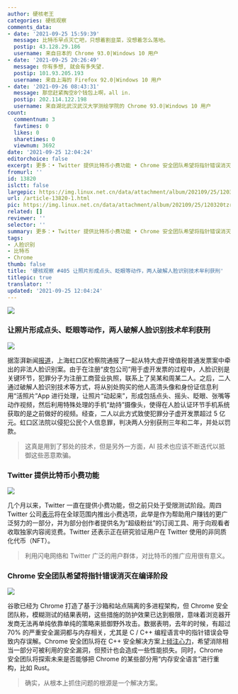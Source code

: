 ```yaml
---
author: 硬核老王
categories: 硬核观察
comments_data:
- date: '2021-09-25 15:59:39'
  message: 比特币早点灭亡吧，只想着割韭菜，没想着怎么落地。
  postip: 43.128.29.186
  username: 来自日本的 Chrome 93.0|Windows 10 用户
- date: '2021-09-25 20:26:49'
  message: 你有多想, 就会有多失望.
  postip: 101.93.205.193
  username: 来自上海的 Firefox 92.0|Windows 10 用户
- date: '2021-09-26 08:43:31'
  message: 那您赶紧掏空8个钱包上啊，all in.
  postip: 202.114.122.198
  username: 来自湖北武汉武汉大学测绘学院的 Chrome 93.0|Windows 10 用户
count:
  commentnum: 3
  favtimes: 0
  likes: 0
  sharetimes: 0
  viewnum: 3692
date: '2021-09-25 12:04:24'
editorchoice: false
excerpt: 更多：• Twitter 提供比特币小费功能 • Chrome 安全团队希望将指针错误消灭在编译阶段
fromurl: ''
id: 13820
islctt: false
largepic: https://img.linux.net.cn/data/attachment/album/202109/25/120320tzr9n4y5eo05f72v.jpg
url: /article-13820-1.html
pic: https://img.linux.net.cn/data/attachment/album/202109/25/120320tzr9n4y5eo05f72v.jpg.thumb.jpg
related: []
reviewer: ''
selector: ''
summary: 更多：• Twitter 提供比特币小费功能 • Chrome 安全团队希望将指针错误消灭在编译阶段
tags:
- 人脸识别
- 比特币
- Chrome
thumb: false
title: '硬核观察 #405 让照片形成点头、眨眼等动作，两人破解人脸识别技术牟利获刑'
titlepic: true
translator: ''
updated: '2021-09-25 12:04:24'
---
```


![](https://img.linux.net.cn/data/attachment/album/202109/25/120320tzr9n4y5eo05f72v.jpg)


### 让照片形成点头、眨眼等动作，两人破解人脸识别技术牟利获刑


![](https://img.linux.net.cn/data/attachment/album/202109/25/120335j9asoz7kjsh3ofak.jpg)


据澎湃新闻[报道](https://tech.ifeng.com/c/89nJjZzIFTE)，上海虹口区检察院通报了一起从特大虚开增值税普通发票案中牵出的非法人脸识别案。由于在注册“皮包公司”用于虚开发票的过程中，人脸识别是关键环节，犯罪分子为注册工商营业执照，联系上了吴某和周某二人。之后，二人通过破解人脸识别技术等方式，将从别处购买的他人高清头像和身份证信息利用“活照片”App 进行处理，让照片“动起来”，形成包括点头、摇头、眨眼、张嘴等动作视频，然后利用特殊处理的手机“劫持”摄像头，使得在人脸认证环节手机系统获取的是之前做好的视频。经查，二人以此方式致使犯罪分子虚开发票超过 5 亿元。虹口区法院以侵犯公民个人信息罪，判决两人分别获刑三年和二年，并处以罚款。



> 
> 这真是用到了邪处的技术，但是另外一方面，AI 技术也应该不断迭代以抵御这些恶意欺骗。
> 
> 
> 


### Twitter 提供比特币小费功能


![](https://img.linux.net.cn/data/attachment/album/202109/25/120352fpehwqy1h87xp7zn.jpg)


几个月以来，Twitter 一直在提供小费功能，但之前只处于受限测试阶段。周四 Twitter 公司[表示](https://www.bloomberg.com/news/articles/2021-09-23/twitter-adds-bitcoin-tipping-pushes-further-into-nfts)将在全球范围内推出小费选项，此举是作为帮助用户赚钱的更广泛努力的一部分，并为部分创作者提供名为“超级粉丝”的订阅工具、用于向观看者收取独家内容阅览费。Twitter 还表示正在研究验证用户在 Twitter 使用的非同质化代币（NFT）。



> 
> 利用闪电网络和 Twitter 广泛的用户群体，对比特币的推广应用很有意义。
> 
> 
> 


### Chrome 安全团队希望将指针错误消灭在编译阶段


![](https://img.linux.net.cn/data/attachment/album/202109/25/120405doaujtafyfuq0fzq.jpg)


谷歌已经为 Chrome 打造了基于沙箱和站点隔离的多进程架构，但 Chrome 安全团队称，模糊测试的结果表明，这些措施的防护效果已达到极限，意味着浏览器开发商无法再单纯依靠单纯的策略来抵御野外攻击。数据表明，去年的时候，有超过 70% 的严重安全漏洞都与内存相关，尤其是 C / C++ 编程语言中的指针错误会导致内存误解。Chrome 安全团队将在 C++ 安全解决方案上[倾注心力](https://security.googleblog.com/2021/09/an-update-on-memory-safety-in-chrome.html)，希望消除相当一部分可被利用的安全漏洞，但预计也会造成一些性能损失。同时，Chrome 安全团队将探索未来是否能够把 Chrome 的某些部分用“内存安全语言”进行重构，比如 Rust。



> 
> 确实，从根本上抓住问题的根源是一个解决方案。
> 
> 
>